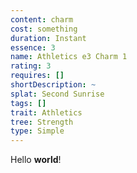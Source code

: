 ```yaml
---
content: charm
cost: something
duration: Instant
essence: 3
name: Athletics e3 Charm 1
rating: 3
requires: []
shortDescription: ~
splat: Second Sunrise
tags: []
trait: Athletics
tree: Strength
type: Simple
---
```


Hello **world**!
